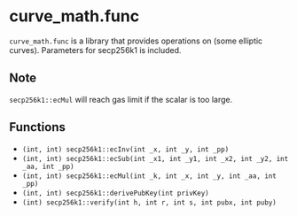 # curve_math.func
`curve_math.func` is a library that provides operations on (some elliptic curves).
Parameters for secp256k1 is included.

## Note
`secp256k1::ecMul` will reach gas limit if the scalar is too large.

## Functions
- `(int, int) secp256k1::ecInv(int _x, int _y, int _pp)`
- `(int, int) secp256k1::ecSub(int _x1, int _y1, int _x2, int _y2, int _aa, int _pp)`
- `(int, int) secp256k1::ecMul(int _k, int _x, int _y, int _aa, int _pp)`
- `(int, int) secp256k1::derivePubKey(int privKey)`
- `(int) secp256k1::verify(int h, int r, int s, int pubx, int puby)`